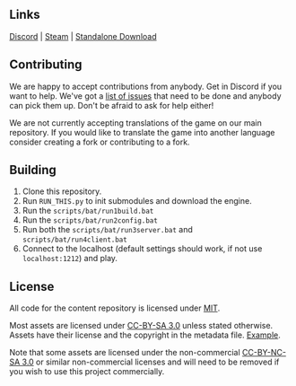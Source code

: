 ## Links

[Discord](https://discord.gg/49KeKwXc8g) | [Steam](https://store.steampowered.com/app/1255460/Space_Station_14/) | [Standalone Download](https://spacestation14.io/about/nightlies/)

## Contributing

We are happy to accept contributions from anybody. Get in Discord if you want to help. We've got a [list of issues](https://github.com/orgs/Park-Station/projects/1/views/1) that need to be done and anybody can pick them up. Don't be afraid to ask for help either!

We are not currently accepting translations of the game on our main repository. If you would like to translate the game into another language consider creating a fork or contributing to a fork.

## Building

1. Clone this repository.
2. Run `RUN_THIS.py` to init submodules and download the engine.
3. Run the `scripts/bat/run1build.bat`
4. Run the `scripts/bat/run2config.bat`
5. Run both the `scripts/bat/run3server.bat` and `scripts/bat/run4client.bat`
6. Connect to the localhost (default settings should work, if not use `localhost:1212`) and play.

## License

All code for the content repository is licensed under [MIT](https://github.com/space-wizards/space-station-14/blob/master/LICENSE.TXT).

Most assets are licensed under [CC-BY-SA 3.0](https://creativecommons.org/licenses/by-sa/3.0/) unless stated otherwise. Assets have their license and the copyright in the metadata file. [Example](https://github.com/space-wizards/space-station-14/blob/master/Resources/Textures/Objects/Tools/crowbar.rsi/meta.json).

Note that some assets are licensed under the non-commercial [CC-BY-NC-SA 3.0](https://creativecommons.org/licenses/by-nc-sa/3.0/) or similar non-commercial licenses and will need to be removed if you wish to use this project commercially.
